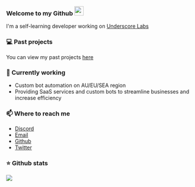 ### Welcome to my Github <img src="https://media.giphy.com/media/hvRJCLFzcasrR4ia7z/giphy.gif" width="25px">

I'm a self-learning developer working on [Underscore Labs](https://github.com/underscorelabs)

### 💻 Past projects
You can view my past projects [here](https://keef.id/projects)

### 📝 Currently working
- Custom bot automation on AU/EU/SEA region
- Providing SaaS services and custom bots to streamline businesses and increase efficiency

### 📫 Where to reach me 
- [Discord](https://discord.bio/p/keef)
- [Email](https://mail.google.com/mail/u/0/?view=cm&fs=1&tf=1&source=mailto&to=hello@keef.id)
- [Github](https://github.com/keef)
- [Twitter](https://twitter.com/whereiskeef)

### ⭐ Github stats
<a href="https://github.com/keef/github-stats">
  <img align="center" src="https://github-readme-stats.vercel.app/api?username=keef&theme=transparent&&show_icons=true&count_private=true&include_all_commits=true&hide_title=true&" />
</a>

